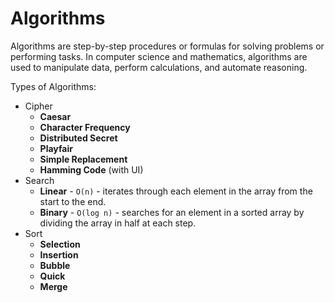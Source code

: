 # Algorithms

Algorithms are step-by-step procedures or formulas for solving problems or performing tasks. In computer science and mathematics, algorithms are used to manipulate data, perform calculations, and automate reasoning.

Types of Algorithms:

- Cipher
    * **Caesar**
    * **Character Frequency**
    * **Distributed Secret**
    * **Playfair**
    * **Simple Replacement**
    * **Hamming Code** (with UI)
- Search
    * **Linear** - `O(n)` - iterates through each element in the array from the start to the end.
    * **Binary** - `O(log n)` - searches for an element in a sorted array by dividing the array in half at each step.
- Sort
    * **Selection**
    * **Insertion**
    * **Bubble**
    * **Quick**
    * **Merge**
